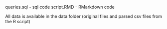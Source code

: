 queries.sql - sql code
script.RMD - RMarkdown code

All data is available in the data folder (original files and parsed csv files from the R script)
